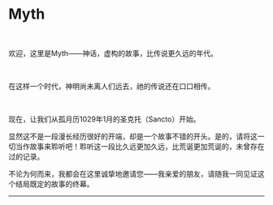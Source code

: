 # Myth

<br>

欢迎，这里是Myth——神话，虚构的故事，比传说更久远的年代。

<br>

在这样一个时代，神明尚未离人们远去，祂的传说还在口口相传。

<br>

现在，让我们从孤月历1029年1月的圣克托（Sancto）开始。

显然这不是一段漫长经历很好的开端，却是一个故事不错的开头。是的，请将这一切当作故事来聆听吧！聆听这一段比久远更加久远，比荒诞更加荒诞的，未曾存在过的记录。

不论为何而来，我都会在这里诚挚地邀请您——我亲爱的朋友，请随我一同见证这个结局既定的故事的终幕。

---

